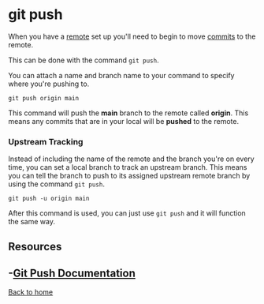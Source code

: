 # git push
When you have a [remote](./remote.md) set up you'll need to begin to move [commits](./commit.md) to the remote.

This can be done with the command `git push`.

You can attach a name and branch name to your command to specify where you're pushing to.
```
git push origin main
```
This command will push the **main** branch to the remote called **origin**. This means any commits that are in your local will be **pushed** to the remote. 
### Upstream Tracking
Instead of including the name of the remote and the branch you're on every time, you can set a local branch to track an upstream branch. This means you can tell the branch to push to its assigned upstream remote branch by using the command `git push`.
```
git push -u origin main
```
After this command is used, you can just use `git push` and it will function the same way.
## Resources
-[Git Push Documentation](https://git-scm.com/docs/git-push)
---
[Back to home](../readme.md)